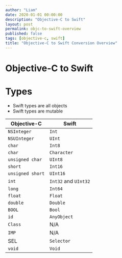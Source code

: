 ```yaml
---
author: "Liam"
date: 2020-01-01 00:00:00
description: "Objective-C to Swift"
layout: post
permalink: objc-to-swift-overview
published: false
tags: [objective-c, swift]
title: "Objective-C to Swift Conversion Overview"
---
```


# Objective-C to Swift


# Types

- Swift types are all objects
- Swift types are mutable

| Objective-C | Swift |
|---|---|
| `NSInteger`         | `Int` |
| `NSUInteger`        | `UInt` |
| `char`              | `Int8` |
| `char`              | `Character` |
| `unsigned char`     | `UInt8` |
| `short`             | `Int16` |
| `unsigned short`    | `UInt16` |
| `int`               | `Int32` and `UInt32` |
| `long`              | `Int64` |
| `float`             | `Float` |
| `double`            | `Double` |
| `BOOL`              | `Bool` |
| `id`                | `AnyObject` |
| `Class`             | N/A |
| `IMP`               | N/A |
| SEL                 | `Selector` |
| `void`              | `Void` |
